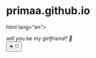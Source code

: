# primaa.github.io
html lang="en">
<head>
  <meta charset="UTF-8">
  <meta name="viewport" content="width=device-width, initial-scale=1.0">
  <title>Hard Question</title>
  <link rel="stylesheet" href="Gasss.css">
</head>
<body>
  <div class="airplaneAnimation">
    <div class="plane">
      <div class="main"></div>
      <div class="wingOne"></div>
      <div class="wingTwo"></div>
    </div>
    <div class="clouds">
      <div class="cloud cloudOne"></div>
      <div class="cloud cloudTwo"></div>
      <div class="cloud cloudThree"></div>
      <div class="cloud cloudFour"></div>
      <div class="cloud cloudFive"></div>
      <div class="cloud cloudSix"></div>
      <div class="cloud cloudSeven"></div>
      <div class="cloud cloudEight"></div>
      <div class="cloud cloudNine"></div>
    </div>
    <div class="banner-container">
        <i class="rope"></i>
        <i class="banner">
         will you be my girlfriend? 🥹
        <i class="triangle"></i>
    </i>
    </div>
  </div>

  <button id="themeToggle" class="theme-toggle">
    <span class="icon sun">☀️</span>
    <span class="icon moon">🌙</span>
  </button>

  <script src="script.js"></script>
</body>
</html>
